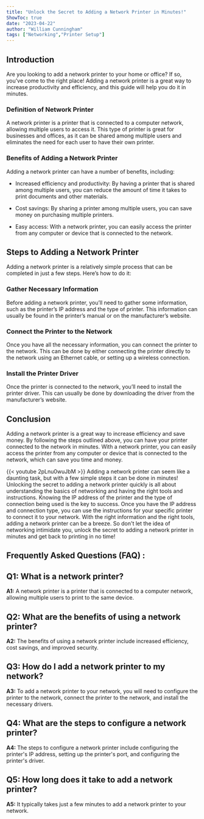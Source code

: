 ```yaml
---
title: "Unlock the Secret to Adding a Network Printer in Minutes!"
ShowToc: true 
date: "2023-04-22"
author: "William Cunningham" 
tags: ["Networking","Printer Setup"]
---
```

## Introduction
Are you looking to add a network printer to your home or office? If so, you’ve come to the right place! Adding a network printer is a great way to increase productivity and efficiency, and this guide will help you do it in minutes.

### Definition of Network Printer
A network printer is a printer that is connected to a computer network, allowing multiple users to access it. This type of printer is great for businesses and offices, as it can be shared among multiple users and eliminates the need for each user to have their own printer.

### Benefits of Adding a Network Printer
Adding a network printer can have a number of benefits, including:

- Increased efficiency and productivity: By having a printer that is shared among multiple users, you can reduce the amount of time it takes to print documents and other materials.

- Cost savings: By sharing a printer among multiple users, you can save money on purchasing multiple printers.

- Easy access: With a network printer, you can easily access the printer from any computer or device that is connected to the network.

## Steps to Adding a Network Printer
Adding a network printer is a relatively simple process that can be completed in just a few steps. Here’s how to do it:

### Gather Necessary Information
Before adding a network printer, you’ll need to gather some information, such as the printer’s IP address and the type of printer. This information can usually be found in the printer’s manual or on the manufacturer’s website.

### Connect the Printer to the Network
Once you have all the necessary information, you can connect the printer to the network. This can be done by either connecting the printer directly to the network using an Ethernet cable, or setting up a wireless connection.

### Install the Printer Driver
Once the printer is connected to the network, you’ll need to install the printer driver. This can usually be done by downloading the driver from the manufacturer’s website.

## Conclusion
Adding a network printer is a great way to increase efficiency and save money. By following the steps outlined above, you can have your printer connected to the network in minutes. With a network printer, you can easily access the printer from any computer or device that is connected to the network, which can save you time and money.

{{< youtube 2pLnu0wuJbM >}} 
Adding a network printer can seem like a daunting task, but with a few simple steps it can be done in minutes! Unlocking the secret to adding a network printer quickly is all about understanding the basics of networking and having the right tools and instructions. Knowing the IP address of the printer and the type of connection being used is the key to success. Once you have the IP address and connection type, you can use the instructions for your specific printer to connect it to your network. With the right information and the right tools, adding a network printer can be a breeze. So don't let the idea of networking intimidate you, unlock the secret to adding a network printer in minutes and get back to printing in no time!

## Frequently Asked Questions (FAQ) :
## Q1: What is a network printer?

**A1:** A network printer is a printer that is connected to a computer network, allowing multiple users to print to the same device.

## Q2: What are the benefits of using a network printer?

**A2:** The benefits of using a network printer include increased efficiency, cost savings, and improved security.

## Q3: How do I add a network printer to my network?

**A3:** To add a network printer to your network, you will need to configure the printer to the network, connect the printer to the network, and install the necessary drivers.

## Q4: What are the steps to configure a network printer?

**A4:** The steps to configure a network printer include configuring the printer's IP address, setting up the printer's port, and configuring the printer's driver.

## Q5: How long does it take to add a network printer?

**A5:** It typically takes just a few minutes to add a network printer to your network.





